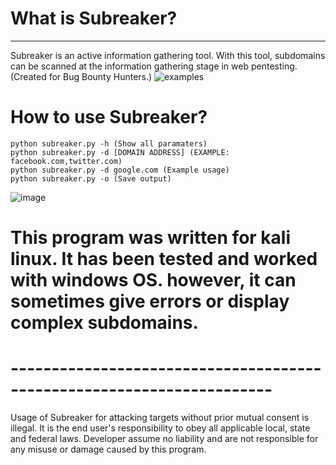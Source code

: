 # What is Subreaker?
 ------------------------------------------------------------
Subreaker is an active information gathering tool. With this tool, subdomains can be scanned at the information gathering stage in web pentesting. (Created for Bug Bounty Hunters.)
![examples](https://user-images.githubusercontent.com/64712867/83596341-14f76f80-a56d-11ea-9f30-9f74cbe7dc8c.png)

# How to use Subreaker?
```
python subreaker.py -h (Show all paramaters)
python subreaker.py -d [DOMAIN ADDRESS] (EXAMPLE: facebook.com,twitter.com)
python subreaker.py -d google.com (Example usage)
python subreaker.py -o (Save output)
```
![image](https://user-images.githubusercontent.com/64712867/83640432-c79ef080-a5b4-11ea-9c79-056c2cf6231e.png)

# This program was written for kali linux. It has been tested and worked with windows OS. however, it can sometimes give errors or display complex subdomains.

# ----------------------------------------------------------------------

Usage of Subreaker for attacking targets without prior mutual consent is illegal. 
It is the end user's responsibility to obey all applicable local, state and federal laws. 
Developer assume no liability and are not responsible for any misuse or damage caused by this program.
